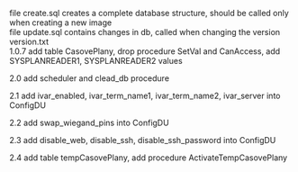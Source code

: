 file create.sql creates a complete database structure, should be called only when creating a new image  
file update.sql contains changes in db, called when changing the version  
version.txt  
1.0.7 add table CasovePlany, drop procedure SetVal and CanAccess, add SYSPLANREADER1, SYSPLANREADER2 values

2.0 add scheduler and clead_db procedure

2.1 add ivar_enabled, ivar_term_name1, ivar_term_name2, ivar_server into ConfigDU

2.2 add swap_wiegand_pins into ConfigDU

2.3 add disable_web, disable_ssh, disable_ssh_password into ConfigDU

2.4 add table tempCasovePlany, add procedure ActivateTempCasovePlany

